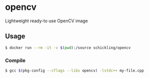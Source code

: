 # opencv

Lightweight ready-to use OpenCV image

## Usage

```sh
$ docker run --rm -it -v $(pwd):/source schickling/opencv
```

### Compile

```sh
$ gcc $(pkg-config --cflags --libs opencv) -lstdc++ my-file.cpp
```
